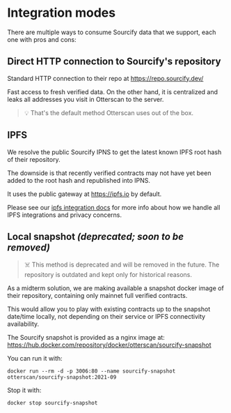 # Integration modes

There are multiple ways to consume Sourcify data that we support, each one with pros and cons:

## Direct HTTP connection to Sourcify's repository

Standard HTTP connection to their repo at https://repo.sourcify.dev/

Fast access to fresh verified data. On the other hand, it is centralized and leaks all addresses you visit in Otterscan to the server.

> 💡 That's the default method Otterscan uses out of the box.

## IPFS

We resolve the public Sourcify IPNS to get the latest known IPFS root hash of their repository.

The downside is that recently verified contracts may not have yet been added to the root hash and republished into IPNS.

It uses the public gateway at https://ipfs.io by default.

Please see our [ipfs integration docs](./ipfs.md) for more info about how we handle all IPFS integrations and privacy concerns.

## Local snapshot *(deprecated; soon to be removed)*

> ☠️ This method is deprecated and will be removed in the future. The repository is outdated and kept only for historical reasons.

As a midterm solution, we are making available a snapshot docker image of their repository, containing only mainnet full verified contracts.

This would allow you to play with existing contracts up to the snapshot date/time locally, not depending on their service or IPFS connectivity availability.

The Sourcify snapshot is provided as a nginx image at: <https://hub.docker.com/repository/docker/otterscan/sourcify-snapshot>

You can run it with:

```shell
docker run --rm -d -p 3006:80 --name sourcify-snapshot otterscan/sourcify-snapshot:2021-09
```

Stop it with:

```
docker stop sourcify-snapshot
```
